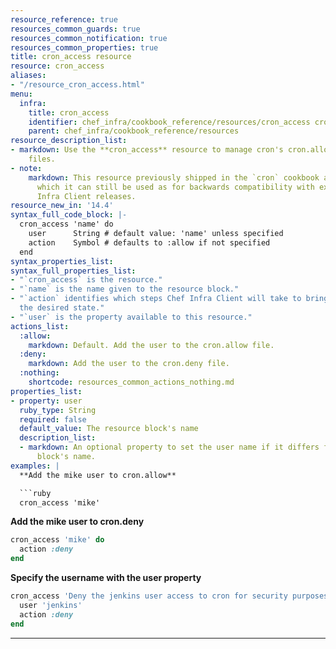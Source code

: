 ```yaml
---
resource_reference: true
resources_common_guards: true
resources_common_notification: true
resources_common_properties: true
title: cron_access resource
resource: cron_access
aliases:
- "/resource_cron_access.html"
menu:
  infra:
    title: cron_access
    identifier: chef_infra/cookbook_reference/resources/cron_access cron_access
    parent: chef_infra/cookbook_reference/resources
resource_description_list:
- markdown: Use the **cron_access** resource to manage cron's cron.allow and cron.deny
    files.
- note:
    markdown: This resource previously shipped in the `cron` cookbook as `cron_manage`,
      which it can still be used as for backwards compatibility with existing Chef
      Infra Client releases.
resource_new_in: '14.4'
syntax_full_code_block: |-
  cron_access 'name' do
    user      String # default value: 'name' unless specified
    action    Symbol # defaults to :allow if not specified
  end
syntax_properties_list: 
syntax_full_properties_list:
- "`cron_access` is the resource."
- "`name` is the name given to the resource block."
- "`action` identifies which steps Chef Infra Client will take to bring the node into
  the desired state."
- "`user` is the property available to this resource."
actions_list:
  :allow:
    markdown: Default. Add the user to the cron.allow file.
  :deny:
    markdown: Add the user to the cron.deny file.
  :nothing:
    shortcode: resources_common_actions_nothing.md
properties_list:
- property: user
  ruby_type: String
  required: false
  default_value: The resource block's name
  description_list:
  - markdown: An optional property to set the user name if it differs from the resource
      block's name.
examples: |
  **Add the mike user to cron.allow**

  ```ruby
  cron_access 'mike'
  ```

  **Add the mike user to cron.deny**

  ```ruby
  cron_access 'mike' do
    action :deny
  end
  ```

  **Specify the username with the user property**

  ```ruby
  cron_access 'Deny the jenkins user access to cron for security purposes' do
    user 'jenkins'
    action :deny
  end
  ```
---
```



